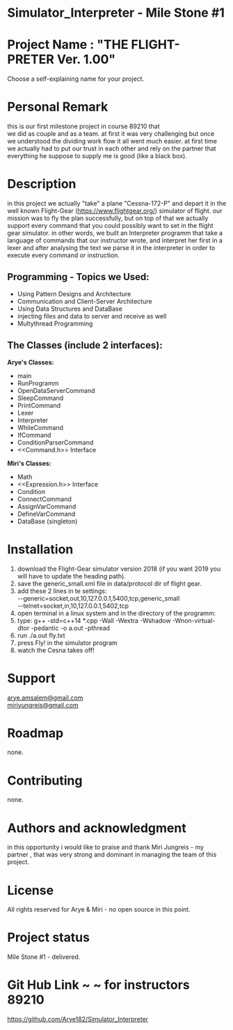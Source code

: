 # Simulator_Interpreter - Mile Stone #1

# Project Name : "THE FLIGHT-PRETER Ver. 1.00"
Choose a self-explaining name for your project.

# Personal Remark  
this is our first milestone project in course 89210 that  
we did as couple and as a team. at first it was very challenging but once  
we understood the dividing work flow it all went much easier.
at first time we actually had to put our trust in each other and rely on the
partner that everything he suppose to supply me is good (like a black box).

# Description  
in this project we actually "take" a plane "Cessna-172-P" and depart it in the well
known Flight-Gear (https://www.flightgear.org/) simulator of flight.
our mission was to fly the plan successfully, but on top of that we actually
support every command that you could possibly want to set in the flight gear
simulator.
in other words, we built an Interpreter programm that take a language of
commands that our instructor wrote, and interpret her first in a lexer and
after analysing the text we parse it in the interpreter in order to execute
every command or instruction.

Programming - Topics we Used:
-----------------------------
* Using Pattern Designs and Architecture
* Communication and Client-Server Architecture
* Using Data Structures and DataBase
* injecting files and data to server and receive as well
* Multythread Programming


The Classes (include 2 interfaces):
-----------------------------------
**Arye's Classes:**   
- main
- RunProgramm
- OpenDataServerCommand
- SleepCommand
- PrintCommand
- Lexer
- Interpreter
- WhileCommand
- IfCommand
- ConditionParserCommand
- <<Command.h>> Interface

**Miri's Classes:**
- Math
- <<Expression.h>> Interface
- Condition
- ConnectCommand
- AssignVarCommand
- DefineVarCommand
- DataBase (singleton)

# Installation  
1. download the Flight-Gear simulator version 2018 (if you want 2019 you will
 have to update the heading path).
2. save the generic_small.xml  file in data/protocol dir of flight gear.
3. add these 2 lines in te settings:  
    --generic=socket,out,10,127.0.0.1,5400,tcp,generic_small   
    --telnet=socket,in,10,127.0.0.1,5402,tcp
4. open terminal in a linux system and in the directory of the programm:
5. type: g++ -std=c++14 *.cpp -Wall -Wextra -Wshadow -Wnon-virtual-dtor -pedantic -o a.out -pthread
6. run ./a.out fly.txt
7. press Fly! in the simulator program
8. watch the Cesna takes off!

# Support  
arye.amsalem@gmail.com  
miriyungreis@gmail.com

# Roadmap  
none.

# Contributing  
none.

# Authors and acknowledgment  
in this opportunity i would like to praise and thank Miri Jungreis - my partner
, that was very strong and dominant in managing the team of this project.

# License  
All rights reserved for Arye & Miri - no open source in this point.

# Project status  
Mile Stone #1 - delivered.

# Git Hub Link ~ ~ for instructors 89210
https://github.com/Arye182/Simulator_Interpreter
  


